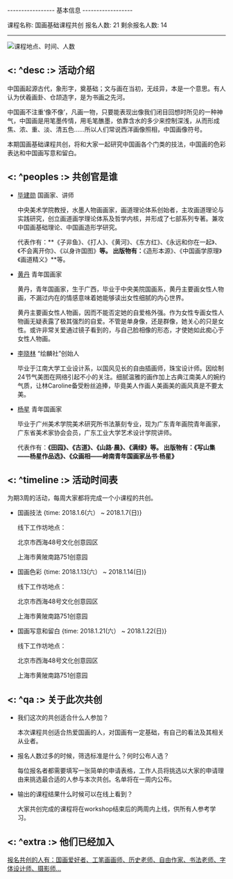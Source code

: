 ----------------- 基本信息 ------------------

课程名称<name>:               国画基础课程共创
报名人数<applyCount>:         21
剩余报名人数<restApplyCount>:  14

--------------------------------------------

![课程地点、时间、人数](//n1image.hjfile.cn/res7/2017/12/21/71fd520327fda63d352c5d6b5ba245fe.png?imageView2/0/format/jpg/interlace/1/q/60)

## <: ^desc :> 活动介绍

中国画起源古代，象形字，奠基础；文与画在当初，无歧异，本是一个意思。有人认为伏羲画卦、仓颉造字，是为书画之先河。

中国画不注重‘像不像’，凡画一物，只要能表现出像我们闭目回想时所见的一种神气，中国画是用笔墨传情，用毛笔醮墨，依靠含水的多少来控制深浅，从而形成焦、浓、重、淡、清五色……所以人们常说西洋画像照相，中国画像符号。

本期国画基础课程共创，将和大家一起研究中国画各个门类的技法，中国画的色彩表达和中国画写意和留白。


## <: ^peoples :> 共创官是谁

* [毕建勋](//n1image.hjfile.cn/res7/2017/12/21/bfd62fa23bb5886ddb51c9b133fde871.png?imageView2/0/format/jpg/interlace/1/q/60) 国画家、讲师

  中央美术学院教授，水墨人物画画家，画道理论体系创始者，主攻画道理论与实践研究，创立画道画学理论体系及哲学内核，并形成了七部系列专著。兼攻中国画基础理论、中国画造形学研究。

  代表作有：**《子非鱼》、《打人》、《黄河》、《东方红》、《永远和你在一起》、《不会离开你》、《以身许国图》**等。
  出版物有：**《造形本源》、《中国画学原理》《画道精义》**等。


* [黄丹](//n1image.hjfile.cn/res7/2017/12/21/25915f58c8dfb8d95f363c876791304a.png?imageView2/0/format/jpg/interlace/1/q/60) 青年国画家

  黄丹，青年国画家，生于广西，毕业于中央美院国画系，黄丹主要画女性人物画，不漏过内在的情感意味着她能够读出女性细腻的内心世界。

  黄丹主要画女性人物画，因而不能否定她的自爱格外强。作为女性专画女性人物画无疑表露了极其强烈的自爱。不管是单身像，还是群像，她关心的只是女性。或许非常关爱通过镜子看到的，与自己脸相像的形态，才使她如此痴心于女性人物画。

* [李晓林](//n1image.hjfile.cn/res7/2017/12/21/2a551db872bbeca53af8becc5b9024d6.png?imageView2/0/format/jpg/interlace/1/q/60) “绘麟社”创始人

  毕业于江南大学工业设计系，以国风见长的自由插画师，珠宝设计师。因绘制24节气美图在网络引起不小的关注。细腻温雅的画作加上古典江南美人的婉约气质，让林Caroline备受粉丝追捧，毕竟美人作画人美画美的画风真是不要太美。

* [杨星](//n1image.hjfile.cn/res7/2017/12/21/6ed9a62b0dd4658a184386dffcc68dff.png?imageView2/0/format/jpg/interlace/1/q/60) 青年国画家

  毕业于广州美术学院美术研究所书法篆刻专业，现为广东青年画院青年画家，广东省美术家协会会员，广东工业大学艺术设计学院讲师。

  代表作有：**《田园》、《古道》、《山路·晨》、《满绿》**等。
  出版物有：**《写山集——杨星作品选》、《众画相——岭南青年国画家丛书·杨星》**


## <: ^timeline :> 活动时间表

为期3周的活动，每周大家都将完成一个小课程的共创。

* 国画技法 {time: 2018.1.6(六） ~ 2018.1.7(日)}

  线下工作坊地点：

  北京市西海48号文化创意园区

  上海市黄陂南路751创意园

* 国画色彩 {time: 2018.1.13(六） ~ 2018.1.14(日)}

  线下工作坊地点：

  北京市西海48号文化创意园区

  上海市黄陂南路751创意园

* 国画写意和留白 {time: 2018.1.21(六） ~ 2018.1.22(日)}

  线下工作坊地点：

  北京市西海48号文化创意园区

  上海市黄陂南路751创意园


## <: ^qa :> 关于此次共创

* 我们这次的共创适合什么人参加？

  本次课程共创适合热爱国画的人，对国画有一定基础，有自己的看法及其相关从业者。

* 报名人数过多的时候，筛选标准是什么？何时公布人选？

  每位报名者都需要填写一张简单的申请表格，工作人员将挑选以大家的申请理由来挑选最合适的人参与本次共创。名单将在一周内公布。

* 输出的课程结果什么时候可以在线上看到？

  大家共创完成的课程将在workshop结束后的两周内上线，供所有人参考学习。

## <: ^extra :> 他们已经加入

[报名共创的人有：国画爱好者、工笔画画师、历史老师、自由作家、书法老师、字体设计师、摄影师…](//n1image.hjfile.cn/res7/2017/12/21/2210b1729bb72c0fb7dc53a7e86089e1.jpg?imageView2/0/format/jpg/interlace/1/q/60)

